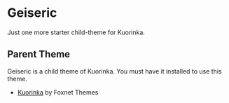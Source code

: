 # Geiseric

Just one more starter child-theme for Kuorinka.

## Parent Theme

Geiseric is a child theme of Kuorinka. You must have it installed to use this theme.
* [Kuorinka](https://foxnet-themes.fi/downloads/kuorinka) by Foxnet Themes
